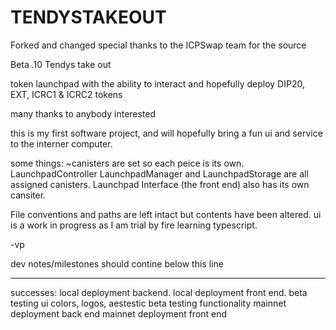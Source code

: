 # TENDYSTAKEOUT
Forked and changed
special thanks to the ICPSwap team for the source

Beta .10 Tendys take out

token launchpad with the ability to interact and 
hopefully deploy DIP20, EXT, ICRC1 & ICRC2 tokens

many thanks to anybody interested

this is my first software project, and will hopefully bring a fun ui and service to the interner computer. 

some things:
~canisters are set so each peice is its own.
LaunchpadController LaunchpadManager and LaunchpadStorage are all assigned canisters. Launchpad Interface (the front end) also has its own cansiter.

File conventions and paths are left intact but contents have been altered. ui is a work in progress as I am trial by fire learning typescript. 

-vp

dev notes/milestones should contine below this line

-----------------
successes:
local deployment backend.
local deployment front end. 
beta testing ui colors, logos, aestestic
beta testing functionality
mainnet deployment back end
mainnet deployment front end 
